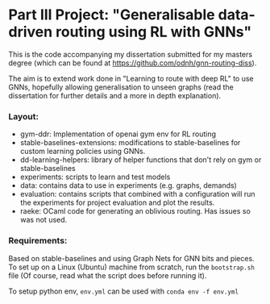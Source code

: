 # Part III Project: "Generalisable data-driven routing using RL with GNNs"

This is the code accompanying my dissertation submitted for my masters degree
(which can be found at https://github.com/odnh/gnn-routing-diss).

The aim is to extend work done in "Learning to route with deep RL" to use GNNs,
hopefully allowing generalisation to unseen graphs (read the dissertation for
further details and a more in depth explanation).

### Layout:

- gym-ddr: Implementation of openai gym env for RL routing
- stable-baselines-extensions: modifications to stable-baselines for custom
                               learning policies using GNNs.
- dd-learning-helpers: library of helper functions that don't rely on gym or
                       stable-baselines
- experiments: scripts to learn and test models
- data: contains data to use in experiments (e.g. graphs, demands)
- evaluation: contains scripts that combined with a configuration will run the
              experiments for project evaluation and plot the results.
- raeke: OCaml code for generating an oblivious routing. Has issues so was not
         used.

### Requirements:

Based on stable-baselines and using Graph Nets for GNN bits and pieces. 
To set up on a Linux (Ubuntu) machine from scratch, run the `bootstrap.sh` file
(Of course, read what the script does before running it).

To setup python env, `env.yml` can be used with `conda env -f env.yml`
